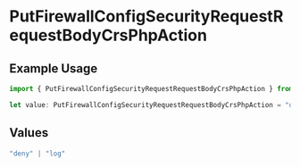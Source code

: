 # PutFirewallConfigSecurityRequestRequestBodyCrsPhpAction

## Example Usage

```typescript
import { PutFirewallConfigSecurityRequestRequestBodyCrsPhpAction } from "@vercel/sdk/models/operations/putfirewallconfig.js";

let value: PutFirewallConfigSecurityRequestRequestBodyCrsPhpAction = "deny";
```

## Values

```typescript
"deny" | "log"
```